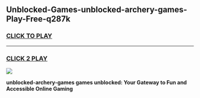 
## Unblocked-Games-unblocked-archery-games-Play-Free-q287k
<h3>
<a href="https://premium76.site?title=unblocked-archery-games&ref=17A">CLICK TO PLAY</a></h3>
<hr>

<h3>
<a href="https://premium76.site?title=unblocked-archery-games&ref=17A">CLICK 2 PLAY</a>
  
</h3>

<a href="https://premium76.site?title=unblocked-archery-games&ref=17A"><img src="https://clearcache.store/games.png"></a>


**unblocked-archery-games games unblocked: Your Gateway to Fun and Accessible Online Gaming**
